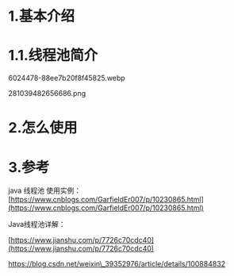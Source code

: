 # 1.基本介绍

# 1.1.线程池简介

6024478-88ee7b20f8f45825.webp

281039482656686.png

# 2.怎么使用

# 3.参考

java 线程池 使用实例：  
[https://www.cnblogs.com/GarfieldEr007/p/10230865.html](https://www.cnblogs.com/GarfieldEr007/p/10230865.html)

Java线程池详解：

[https://www.jianshu.com/p/7726c70cdc40](https://www.jianshu.com/p/7726c70cdc40)

https://blog.csdn.net/weixin\_39352976/article/details/100884832


